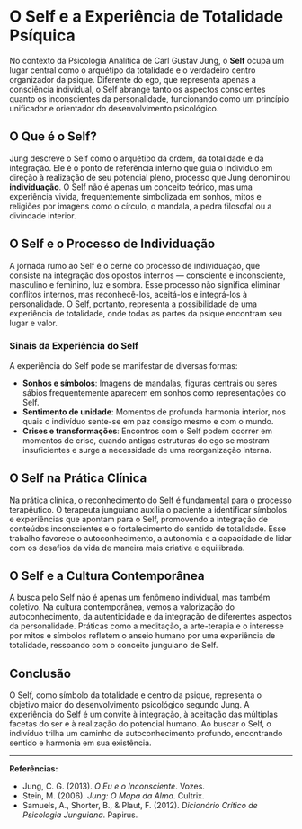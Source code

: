 
# O Self e a Experiência de Totalidade Psíquica

No contexto da Psicologia Analítica de Carl Gustav Jung, o **Self** ocupa um lugar central como o arquétipo da totalidade e o verdadeiro centro organizador da psique. Diferente do ego, que representa apenas a consciência individual, o Self abrange tanto os aspectos conscientes quanto os inconscientes da personalidade, funcionando como um princípio unificador e orientador do desenvolvimento psicológico.

## O Que é o Self?

Jung descreve o Self como o arquétipo da ordem, da totalidade e da integração. Ele é o ponto de referência interno que guia o indivíduo em direção à realização de seu potencial pleno, processo que Jung denominou **individuação**. O Self não é apenas um conceito teórico, mas uma experiência vivida, frequentemente simbolizada em sonhos, mitos e religiões por imagens como o círculo, o mandala, a pedra filosofal ou a divindade interior.

## O Self e o Processo de Individuação

A jornada rumo ao Self é o cerne do processo de individuação, que consiste na integração dos opostos internos — consciente e inconsciente, masculino e feminino, luz e sombra. Esse processo não significa eliminar conflitos internos, mas reconhecê-los, aceitá-los e integrá-los à personalidade. O Self, portanto, representa a possibilidade de uma experiência de totalidade, onde todas as partes da psique encontram seu lugar e valor.

### Sinais da Experiência do Self

A experiência do Self pode se manifestar de diversas formas:

- **Sonhos e símbolos**: Imagens de mandalas, figuras centrais ou seres sábios frequentemente aparecem em sonhos como representações do Self.
- **Sentimento de unidade**: Momentos de profunda harmonia interior, nos quais o indivíduo sente-se em paz consigo mesmo e com o mundo.
- **Crises e transformações**: Encontros com o Self podem ocorrer em momentos de crise, quando antigas estruturas do ego se mostram insuficientes e surge a necessidade de uma reorganização interna.

## O Self na Prática Clínica

Na prática clínica, o reconhecimento do Self é fundamental para o processo terapêutico. O terapeuta junguiano auxilia o paciente a identificar símbolos e experiências que apontam para o Self, promovendo a integração de conteúdos inconscientes e o fortalecimento do sentido de totalidade. Esse trabalho favorece o autoconhecimento, a autonomia e a capacidade de lidar com os desafios da vida de maneira mais criativa e equilibrada.

## O Self e a Cultura Contemporânea

A busca pelo Self não é apenas um fenômeno individual, mas também coletivo. Na cultura contemporânea, vemos a valorização do autoconhecimento, da autenticidade e da integração de diferentes aspectos da personalidade. Práticas como a meditação, a arte-terapia e o interesse por mitos e símbolos refletem o anseio humano por uma experiência de totalidade, ressoando com o conceito junguiano de Self.

## Conclusão

O Self, como símbolo da totalidade e centro da psique, representa o objetivo maior do desenvolvimento psicológico segundo Jung. A experiência do Self é um convite à integração, à aceitação das múltiplas facetas do ser e à realização do potencial humano. Ao buscar o Self, o indivíduo trilha um caminho de autoconhecimento profundo, encontrando sentido e harmonia em sua existência.

---

**Referências:**

- Jung, C. G. (2013). *O Eu e o Inconsciente*. Vozes.
- Stein, M. (2006). *Jung: O Mapa da Alma*. Cultrix.
- Samuels, A., Shorter, B., & Plaut, F. (2012). *Dicionário Crítico de Psicologia Junguiana*. Papirus.
```

